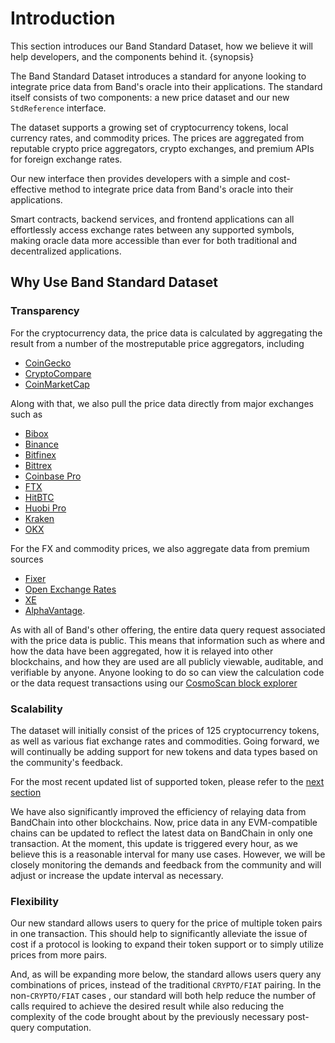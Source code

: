<!--
order: 1
-->

# Introduction

This section introduces our Band Standard Dataset, how we believe it will help developers, and the components behind it. {synopsis}

The Band Standard Dataset introduces a standard for anyone looking to integrate price data from Band's oracle into their applications. The standard itself consists of two components: a new price dataset and our new `StdReference` interface.

The dataset supports a growing set of cryptocurrency tokens, local currency rates, and commodity prices. The prices are aggregated from reputable crypto price aggregators, crypto exchanges, and premium APIs for foreign exchange rates.

Our new interface then provides developers with a simple and cost-effective method to integrate price data from Band's oracle into their applications.

Smart contracts, backend services, and frontend applications can all effortlessly access exchange rates between any supported symbols, making oracle data more accessible than ever for both traditional and decentralized applications.

## Why Use Band Standard Dataset

### Transparency

For the cryptocurrency data, the price data is calculated by aggregating the result from a number of the mostreputable price aggregators, including

- [CoinGecko](https://coingecko.com)
- [CryptoCompare](https://cryptocompare.com)
- [CoinMarketCap](https://coinmarketcap.com)

Along with that, we also pull the price data directly from major exchanges such as

- [Bibox](https://www.bibox.com/en)
- [Binance](https://binance.com)
- [Bitfinex](https://www.bitfinex.com/)
- [Bittrex](https://global.bittrex.com/)
- [Coinbase Pro](https://pro.coinbase.com)
- [FTX](https://ftx.com/en)
- [HitBTC](https://hitbtc.com/)
- [Huobi Pro](https://www.huobi.com)
- [Kraken](https://www.kraken.com/)
- [OKX](https://www.okx.com/)


For the FX and commodity prices, we also aggregate data from premium sources

- [Fixer](https://fixer.io)
- [Open Exchange Rates](https://openexchangerates.org/)
- [XE](https://xe.com)
- [AlphaVantage](https://www.alphavantage.co).

As with all of Band's other offering, the entire data query request associated with the price data is public. This means that information such as where and how the data have been aggregated, how it is relayed into other blockchains, and how they are used are all publicly viewable, auditable, and verifiable by anyone. Anyone looking to do so can view the calculation code or the data request transactions using our [CosmoScan block explorer](https://cosmoscan.io/oracle-script/3)

### Scalability

The dataset will initially consist of the prices of 125 cryptocurrency tokens, as well as various fiat exchange rates and commodities. Going forward, we will continually be adding support for new tokens and data types based on the community's feedback.

For the most recent updated list of supported token, please refer to the [next section](./supported-price-data.md)

We have also significantly improved the efficiency of relaying data from BandChain into other blockchains. Now, price data in any EVM-compatible chains can be updated to reflect the latest data on BandChain in only one transaction. At the moment, this update is triggered every hour, as we believe this is a reasonable interval for many use cases. However, we will be closely monitoring the demands and feedback from the community and will adjust or increase the update interval as necessary.

### Flexibility

Our new standard allows users to query for the price of multiple token pairs in one transaction. This should help to significantly alleviate the issue of cost if a protocol is looking to expand their token support or to simply utilize prices from more pairs.

And, as will be expanding more below, the standard allows users query any combinations of prices, instead of the traditional `CRYPTO/FIAT` pairing. In the non-`CRYPTO/FIAT` cases , our standard will both help reduce the number of calls required to achieve the desired result while also reducing the complexity of the code brought about by the previously necessary post-query computation.
